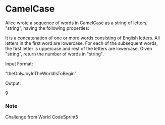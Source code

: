 # CamelCase

Alice wrote a sequence of words in CamelCase as a string of letters, "string", having the following properties:

It is a concatenation of one or more words consisting of English letters.
All letters in the first word are lowercase.
For each of the subsequent words, the first letter is uppercase and rest of the letters are lowercase.
Given "string", return the number of words in "string".

Input Format: 

“theOnlyJoyInTheWorldIsToBegin”

Output:

9

### Note

Challenge from World CodeSprint5